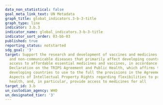 ```yaml
---
data_non_statistical: false
goal_meta_link_text: UN Metadata
graph_title: global_indicators.3-b-3-title
graph_type: line
indicator: 3.b.3
indicator_name: global_indicators.3-b-3-title
indicator_sort_order: 03-bb-03
published: true
reporting_status: notstarted
sdg_goal: '3'
target: Support the research and development of vaccines and medicines for the communicable
  and non‑communicable diseases that primarily affect developing countries, provide
  access to affordable essential medicines and vaccines, in accordance with the Doha
  Declaration on the TRIPS Agreement and Public Health, which affirms the right of
  developing countries to use to the full the provisions in the Agreement on Trade-Related
  Aspects of Intellectual Property Rights regarding flexibilities to protect public
  health, and, in particular, provide access to medicines for all
target_id: 3.b
un_custodian_agency: WHO
un_designated_tier: '3'
---
```

